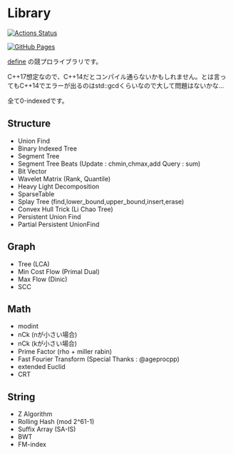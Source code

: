 # Library

[![Actions Status](https://github.com/defineProgram/Library/workflows/verify/badge.svg)](https://github.com/defineProgram/Library/actions)

[![GitHub Pages](https://img.shields.io/static/v1?label=GitHub+Pages&message=+&color=brightgreen&logo=github)](https://defineProgram.github.io/Library/) 

[define](https://atcoder.jp/users/define) の競プロライブラリです。

C++17想定なので、C++14だとコンパイル通らないかもしれません。とは言ってもC++14でエラーが出るのはstd::gcdくらいなので大して問題はないかな...

全て0-indexedです。

## Structure

- Union Find
- Binary Indexed Tree
- Segment Tree
- Segment Tree Beats (Update : chmin,chmax,add Query : sum)
- Bit Vector
- Wavelet Matrix (Rank, Quantile)
- Heavy Light Decomposition
- SparseTable
- Splay Tree (find,lower_bound,upper_bound,insert,erase)
- Convex Hull Trick (Li Chao Tree)
- Persistent Union Find
- Partial Persistent UnionFind

## Graph

- Tree (LCA)
- Min Cost Flow (Primal Dual)
- Max Flow (Dinic)
- SCC

## Math

- modint
- nCk (nが小さい場合)
- nCk (kが小さい場合)
- Prime Factor (rho + miller rabin)
- Fast Fourier Transform (Special Thanks : @ageprocpp)
- extended Euclid
- CRT

## String

- Z Algorithm
- Rolling Hash (mod 2^61-1)
- Suffix Array (SA-IS)
- BWT
- FM-index